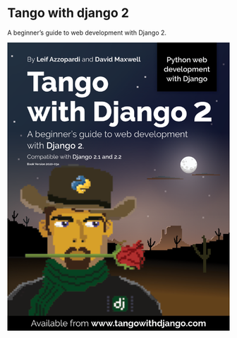 # Tango with django 2
A beginner’s guide to web development with Django 2.

![](Tango_with_django_2.png)
